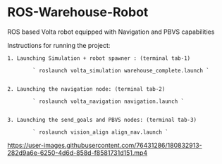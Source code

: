 # ROS-Warehouse-Robot
ROS based Volta robot equipped with Navigation and PBVS capabilities


Instructions for running the project: 

	1. Launching Simulation + robot spawner : (terminal tab-1)

			` roslaunch volta_simulation warehouse_complete.launch `


	2. Launching the navigation node: (terminal tab-2) 

			` roslaunch volta_navigation navigation.launch `
			

	3. Launching the send_goals and PBVS nodes: (terminal tab-3)

			` roslaunch vision_align align_nav.launch `


https://user-images.githubusercontent.com/76431286/180832913-282d9a6e-6250-4d6d-858d-f8581731d151.mp4

